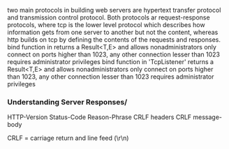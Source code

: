two main protocols in building web servers are hypertext transfer protocol and transmission control protocol. Both protocols ar request-response protocols, where tcp is the lower level protocol which describes how information gets from one server to another but not the content, whereas http builds on tcp by defining the contents of the requests and responses.
bind function in  returns a Result<T,E> and allows nonadministrators only connect on ports higher than 1023, any other connection lesser than 1023 requires administrator privileges
bind function in 'TcpListener' returns a Result<T,E> and allows nonadministrators only connect on ports higher than 1023, any other connection lesser than 1023 requires administrator privileges


### Understanding Server Responses/

HTTP-Version Status-Code Reason-Phrase CRLF
headers CRLF
message-body

CRLF = carriage return and line feed (\r\n)